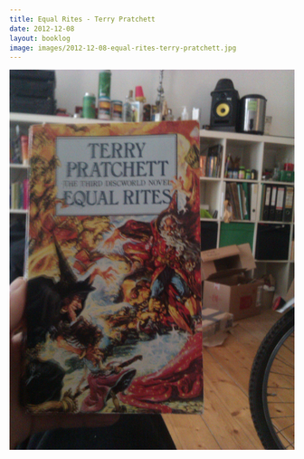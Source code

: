 ```yaml
---
title: Equal Rites - Terry Pratchett
date: 2012-12-08
layout: booklog
image: images/2012-12-08-equal-rites-terry-pratchett.jpg
---
```

![Equal Rites - Terry Pratchett](images/2012-12-08-equal-rites-terry-pratchett.jpg)
